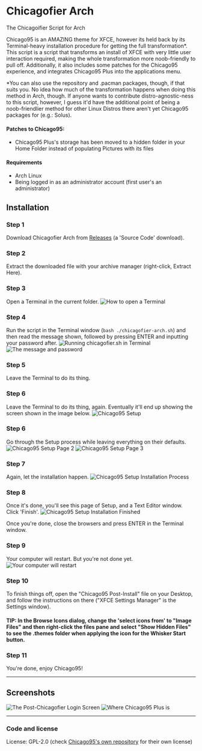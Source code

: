 # Chicagofier Arch

The Chicagoifier Script for Arch

Chicago95 is an AMAZING theme for XFCE, however its held back by its Terminal-heavy installation procedure for getting the full transformation*. This script is a script that transforms an install of XFCE with very little user interaction required, making the whole transformation more noob-friendly to pull off. Additionally, it also includes some patches for the Chicago95 experience, and integrates Chicago95 Plus into the applications menu.

*You can also use the repository and .pacman packages, though, if that suits you. No idea how much of the transformation happens when doing this method in Arch, though. If anyone wants to contribute distro-agnostic-ness to this script, however, I guess it'd have the additional point of being a noob-friendlier method for other Linux Distros there aren't yet Chicago95 packages for (e.g.: Solus).

#### Patches to Chicago95:

- Chicago95 Plus's storage has been moved to a hidden folder in your Home Folder instead of populating Pictures with its files

#### Requirements

- Arch Linux
- Being logged in as an administrator account (first user's an administrator)

## Installation

### Step 1

Download Chicagofier Arch from [Releases](https://github.com/dominichayesferen/Chicagofier/releases) (a 'Source Code' download).

### Step 2

Extract the downloaded file with your archive manager (right-click, Extract Here).

### Step 3

Open a Terminal in the current folder.
<img src="screenshots/step1.png" alt="How to open a Terminal"/>

### Step 4

Run the script in the Terminal window (`bash ./chicagofier-arch.sh`) and then read the message shown, followed by pressing ENTER and inputting your password after.
<img src="screenshots/step2.png" alt="Running chicagofier.sh in Terminal"/>
<img src="screenshots/step3.png" alt="The message and password"/>

### Step 5

Leave the Terminal to do its thing.

### Step 6

Leave the Terminal to do its thing, again. Eventually it'll end up showing the screen shown in the image below.
<img src="screenshots/step4.png" alt="Chicago95 Setup"/>

### Step 6

Go through the Setup process while leaving everything on their defaults.
<img src="screenshots/step5.png" alt="Chicago95 Setup Page 2"/>
<img src="screenshots/step6.png" alt="Chicago95 Setup Page 3"/>

### Step 7

Again, let the installation happen.
<img src="screenshots/step7.png" alt="Chicago95 Setup Installation Process"/>

### Step 8

Once it's done, you'll see this page of Setup, and a Text Editor window. Click 'Finish'.
<img src="screenshots/step8.png" alt="Chicago95 Setup Installation Finished"/>


Once you're done, close the browsers and press ENTER in the Terminal window.

### Step 9

Your computer will restart. But you're not done yet.
<img src="screenshots/step9.png" alt="Your computer will restart"/>

### Step 10

To finish things off, open the "Chicago95 Post-Install" file on your Desktop, and follow the instructions on there ("XFCE Settings Manager" is the Settings window).

#### TIP: In the Browse Icons dialog, change the 'select icons from' to "Image Files" and then right-click the files pane and select "Show Hidden Files" to see the .themes folder when applying the icon for the Whisker Start button.

### Step 11

You're done, enjoy Chicago95!

-----

## Screenshots

<img src="screenshots/screen1.png" alt="The Post-Chicagofier Login Screen"/>
<img src="screenshots/screen2.png" alt="Where Chicago95 Plus is"/>

-----

### Code and license
License: GPL-2.0 (check [Chicago95's own repository](https://github.com/grassmunk/Chicago95) for their own license)

